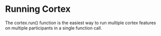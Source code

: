 # Running Cortex

The cortex.run() function is the easiest way to run multiple cortex features on multiple participants in a single function call.

